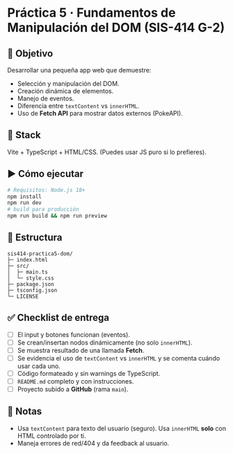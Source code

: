 # Práctica 5 · Fundamentos de Manipulación del DOM (SIS-414 G-2)

## 🎯 Objetivo
Desarrollar una pequeña app web que demuestre:
- Selección y manipulación del DOM.
- Creación dinámica de elementos.
- Manejo de eventos.
- Diferencia entre `textContent` vs `innerHTML`.
- Uso de **Fetch API** para mostrar datos externos (PokeAPI).

## 🧰 Stack
Vite + TypeScript + HTML/CSS. (Puedes usar JS puro si lo prefieres).

## ▶️ Cómo ejecutar
```bash
# Requisitos: Node.js 18+
npm install
npm run dev
# build para producción
npm run build && npm run preview
```

## 📁 Estructura
```
sis414-practica5-dom/
├─ index.html
├─ src/
│  ├─ main.ts
│  └─ style.css
├─ package.json
├─ tsconfig.json
└─ LICENSE
```

## ✅ Checklist de entrega
- [ ] El input y botones funcionan (eventos).
- [ ] Se crean/insertan nodos dinámicamente (no solo `innerHTML`).
- [ ] Se muestra resultado de una llamada **Fetch**.
- [ ] Se evidencia el uso de `textContent` vs `innerHTML` y se comenta cuándo usar cada uno.
- [ ] Código formateado y sin warnings de TypeScript.
- [ ] `README.md` completo y con instrucciones.
- [ ] Proyecto subido a **GitHub** (rama `main`).

## 📝 Notas
- Usa `textContent` para texto del usuario (seguro). Usa `innerHTML` **solo** con HTML controlado por ti.
- Maneja errores de red/404 y da feedback al usuario.
